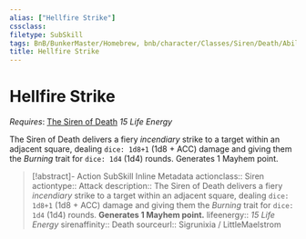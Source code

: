 ```yaml
---
alias: ["Hellfire Strike"]
cssclass: 
filetype: SubSkill
tags: BnB/BunkerMaster/Homebrew, bnb/character/Classes/Siren/Death/Abilities
title: Hellfire Strike
---
```


# Hellfire Strike
*Requires*: [The Siren of Death](../The-Siren-of-Death.md)
*15 Life Energy*

The Siren of Death delivers a fiery *incendiary* strike to a target within an adjacent square, dealing `dice: 1d8+1` (1d8 + ACC) damage and giving them the *Burning* trait for `dice: 1d4` (1d4) rounds. Generates 1 Mayhem point.

>[!abstract]- Action SubSkill Inline Metadata
> actionclass:: Siren
> actiontype:: Attack
> description:: The Siren of Death delivers a fiery *incendiary* strike to a target within an adjacent square, dealing `dice: 1d8+1` (1d8 + ACC) damage and giving them the *Burning* trait for `dice: 1d4` (1d4) rounds. **Generates 1 Mayhem point.**
> lifeenergy:: *15 Life Energy*
> sirenaffinity:: Death
> sourceurl:: Sigrunixia / LittleMaelstrom
